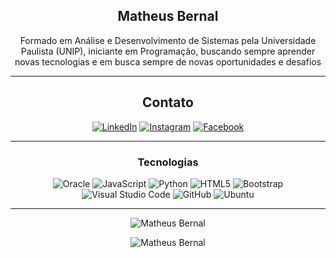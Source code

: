 <div align="center">
  
## Matheus Bernal
Formado em Análise e Desenvolvimento de Sistemas pela Universidade Paulista (UNIP), iniciante em Programação,
buscando sempre aprender novas tecnologias e em busca sempre de novas oportunidades e desafios

-------------------

## Contato
<a href="https://www.linkedin.com/matheus-bernal-6699b1174/">![LinkedIn](https://img.shields.io/badge/MatheusBernal-%231DA1F2?style=for-the-badge&logo=LinkedIn&logoColor=black)</a> 
<a href="https://www.instagram.com/bernalmatheus/">![Instagram](https://img.shields.io/badge/BernalMatheus-%231DA1F2?style=for-the-badge&logo=Instagram&logoColor=black)</a> 
<a href="https://facebook.com/matheus-bernal">![Facebook](https://img.shields.io/badge/MatheusBernal-%231DA1F2?style=for-the-badge&logo=Facebook&logoColor=black)</a>

-------------------

### Tecnologias
![Oracle](https://img.shields.io/badge/Oracle-%231DA1F2?style=for-the-badge&logo=oracle&logoColor=black) ![JavaScript](https://img.shields.io/badge/javascript-%231DA1F2.svg?style=for-the-badge&logo=javascript&logoColor=black) ![Python](https://img.shields.io/badge/python-%231DA1F2.svg?style=for-the-badge&logo=python&logoColor=black) ![HTML5](https://img.shields.io/badge/html5-%231DA1F2.svg?style=for-the-badge&logo=html5&logoColor=black) ![Bootstrap](https://img.shields.io/badge/bootstrap-%231DA1F2.svg?style=for-the-badge&logo=bootstrap&logoColor=black) ![Visual Studio Code](https://img.shields.io/badge/VisualStudioCode-%231DA1F2?style=for-the-badge&logo=visual-studio-code&logoColor=black) ![GitHub](https://img.shields.io/badge/github-%231DA1F2.svg?style=for-the-badge&logo=github&logoColor=black) ![Ubuntu](https://img.shields.io/badge/Ubuntu-%231DA1F2?style=for-the-badge&logo=ubuntu&logoColor=black) 
  
-------------------
  
![Matheus Bernal](https://github-readme-stats.vercel.app/api?username=mbernal10&show_icons=true&theme=radical&count_private=true&include_all_commits=true)

![Matheus Bernal](https://github-readme-streak-stats.herokuapp.com/?user=mbernal10&theme=radical&include_all_commits=true&count_private=true)

 <div>
